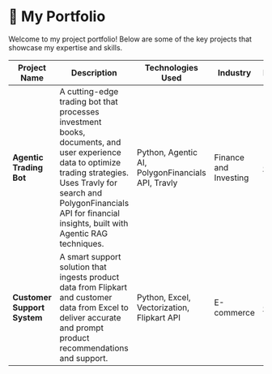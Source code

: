 
# 🚀 My Portfolio

Welcome to my project portfolio! Below are some of the key projects that showcase my expertise and skills.

| **Project Name**            | **Description**                                                                                                                                                                                                                             | **Technologies Used**                             | **Industry**          | **Demo/Links**                                                    |
| --------------------------- | ------------------------------------------------------------------------------------------------------------------------------------------------------------------------------------------------------------------------------------------- | ------------------------------------------------- | --------------------- | ----------------------------------------------------------------- |
| **Agentic Trading Bot**     | A cutting-edge trading bot that processes investment books, documents, and user experience data to optimize trading strategies. Uses Travly for search and PolygonFinancials API for financial insights, built with Agentic RAG techniques. | Python, Agentic AI, PolygonFinancials API, Travly | Finance and Investing | [Github Repo](https://github.com/utkodex/agentic-trading-bot)     |
| **Customer Support System** | A smart support solution that ingests product data from Flipkart and customer data from Excel to deliver accurate and prompt product recommendations and support.                                                                           | Python, Excel, Vectorization, Flipkart API        | E-commerce            | [Github Repo](https://github.com/utkodex/customer_support_system) |


